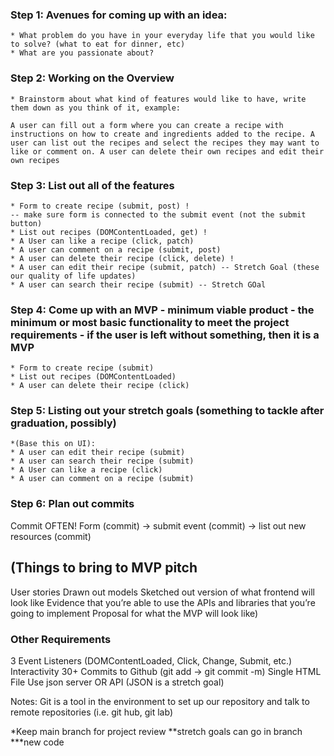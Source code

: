 ### Step 1: Avenues for coming up with an idea:
    * What problem do you have in your everyday life that you would like to solve? (what to eat for dinner, etc)
    * What are you passionate about?

### Step 2: Working on the Overview
    * Brainstorm about what kind of features would like to have, write them down as you think of it, example:

    A user can fill out a form where you can create a recipe with instructions on how to create and ingredients added to the recipe. A user can list out the recipes and select the recipes they may want to like or comment on. A user can delete their own recipes and edit their own recipes
    
### Step 3: List out all of the features
    * Form to create recipe (submit, post) !
    -- make sure form is connected to the submit event (not the submit button)
    * List out recipes (DOMContentLoaded, get) !
    * A User can like a recipe (click, patch)
    * A user can comment on a recipe (submit, post)
    * A user can delete their recipe (click, delete) !
    * A user can edit their recipe (submit, patch) -- Stretch Goal (these our quality of life updates)
    * A user can search their recipe (submit) -- Stretch GOal 

### Step 4: Come up with an MVP - minimum viable product - the minimum or most basic functionality to meet the project requirements - if the user is left without something, then it is a MVP
    * Form to create recipe (submit)
    * List out recipes (DOMContentLoaded)
    * A user can delete their recipe (click)
    

### Step 5: Listing out your stretch goals (something to tackle after graduation, possibly)
    *(Base this on UI):
    * A user can edit their recipe (submit)
    * A user can search their recipe (submit)
    * A User can like a recipe (click)
    * A user can comment on a recipe (submit)

### Step 6: Plan out commits
Commit OFTEN! 
Form (commit) -> submit event (commit) -> list out new resources (commit)

(Things to bring to MVP pitch
------------------------------------
User stories
Drawn out models
Sketched out version of what frontend will look like
Evidence that you’re able to use the APIs and libraries that you’re going to implement
Proposal for what the MVP will look like)


### Other Requirements
3 Event Listeners (DOMContentLoaded, Click, Change, Submit, etc.)
Interactivity 
30+ Commits to Github (git add -> git commit -m)
Single HTML File
Use json server OR API (JSON is a stretch goal)

Notes: 
Git is a tool in the environment to set up our repository and talk to remote repositories (i.e. git hub, git lab)

*Keep main branch for project review
**stretch goals can go in branch
***new code